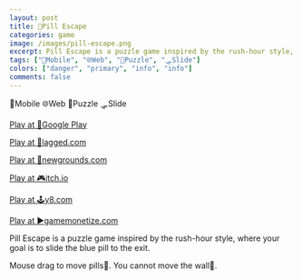 ```yaml
---
layout: post
title: 💊Pill Escape
categories: game
image: /images/pill-escape.png
excerpt: Pill Escape is a puzzle game inspired by the rush-hour style, where your goal is to slide the blue pill to the exit.
tags: ["📱Mobile", "🌐Web", "🧩Puzzle", "🛷Slide"]
colors: ["danger", "primary", "info", "info"]
comments: false
---
```


<span class="badge badge-danger">📱Mobile</span>
<span class="badge badge-primary">🌐Web</span>
<span class="badge badge-info">🧩Puzzle</span>
<span class="badge badge-info">🛷Slide</span>

<a href="https://play.google.com/store/apps/details?id=com.sublevelgames.pillescape" class="btn btn-primary btn-lg">Play at 📱Google Play</a>

<a href="https://lagged.com/play/6096/" class="btn btn-primary btn-lg">Play at 🎯lagged.com</a>

<a href="https://www.newgrounds.com/portal/view/862830" class="btn btn-primary btn-lg">Play at 🎨newgrounds.com</a>

<a href="https://sublevelgames.itch.io/pill-escape" class="btn btn-primary btn-lg">Play at 🎮itch.io</a>

<a href="https://y8.com/games/pill_escape" class="btn btn-primary btn-lg">Play at 🕹️y8.com</a>

<a href="https://html5.gamemonetize.co/et97l2u6zn3g6jjr2c8azhcm1c95hx7b/" class="btn btn-primary btn-lg">Play at ▶️gamemonetize.com</a>

Pill Escape is a puzzle game inspired by the rush-hour style, where your goal is to slide the blue pill to the exit.

Mouse drag to move pills💊.
You cannot move the wall🧱.
